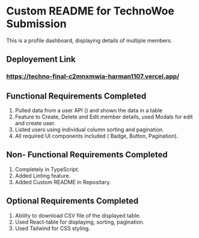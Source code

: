 # Custom README for TechnoWoe Submission

This is a profile dashboard, displaying details of multiple members.

## Deployement Link

### https://techno-final-c2mnxmwia-harman1107.vercel.app/

## Functional Requirements Completed
1. Pulled data from a user API () and shown the data in a table
2. Feature to Create, Delete and Edit member details, used Modals for edit and create user.
3. Listed users using individual column sorting and pagination.
4. All required UI components included ( Badge, Button, Pagination).

## Non- Functional Requirements Completed
1. Completely in TypeScript.
2. Added Linting feature.
3. Added Custom README in Repositary.

## Optional Requirements Completed
1. Ability to download CSV file of the displayed table.
2. Used React-table for displaying, sorting, pagination.
3. Used Tailwind for CSS styling.

